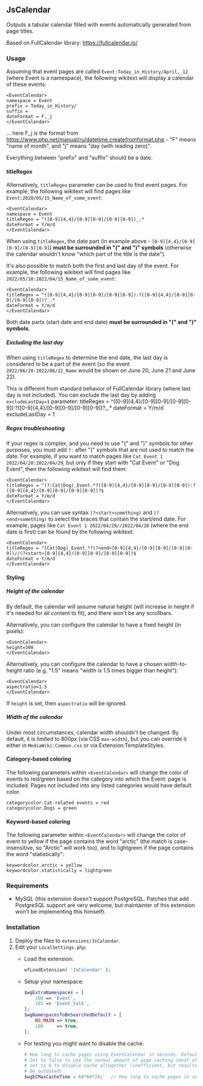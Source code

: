 ## JsCalendar

Outputs a tabular calendar filled with events automatically generated from page titles.

Based on FullCalendar library: https://fullcalendar.io/

### Usage

Assuming that event pages are called `Event:Today_in_History/April,_12` (where Event is a namespace), the following wikitext will display a calendar of these events:

    <EventCalendar>
    namespace = Event
    prefix = Today_in_History/
    suffix = 
    dateFormat = F,_j
    </EventCalendar>
    
... here F_j is the format from https://www.php.net/manual/ru/datetime.createfromformat.php - "F" means "name of month", and "j" means "day (with leading zero)".

Everything between "prefix" and "suffix" should be a date.

#### titleRegex

Alternatively, `titleRegex` parameter can be used to find event pages. For example, the following wikitext will find pages like `Event:2020/05/15_Name_of_some_event`:

    <EventCalendar>
    namespace = Event
    titleRegex = ^([0-9]{4,4}/[0-9][0-9]/[0-9][0-9])_.*
    dateFormat = Y/m/d
    </EventCalendar>
    
When using `titleRegex`, the date part (in example above - `[0-9]{4,4}/[0-9][0-9]/[0-9][0-9]`) **must be surrounded in "(" and ")" symbols** (otherwise the calendar wouldn't know "which part of the title is the date").

It's also possible to match both the first and last day of the event.  For example, the following wikitext will find pages like `2022/05/10:2022/04/15_Name_of_some_event`:

    <EventCalendar>
    titleRegex = ^([0-9]{4,4}/[0-9][0-9]/[0-9][0-9]):?([0-9]{4,4}/[0-9][0-9]/[0-9][0-9])?_.*
    dateFormat = Y/m/d
    </EventCalendar>
    
Both date parts (start date and end date)  **must be surrounded in "(" and ")" symbols**.

##### Excluding the last day

When using `titleRegex` to determine the end date, the last day is considered to be a part of the event (so the event `2022/06/20:2022/06/22_Name` would be shown on June 20, June 21 and June 22).

This is different from standard behavior of FullCalendar library (where last day is not included). You can exclude the last day by adding `excludeLastDay=1` parameter:
    <EventCalendar>
    titleRegex = ^([0-9]{4,4}/[0-9][0-9]/[0-9][0-9]):?([0-9]{4,4}/[0-9][0-9]/[0-9][0-9])?_.*
    dateFormat = Y/m/d
    excludeLastDay = 1
    </EventCalendar>

##### Regex troubleshooting
If your regex is complex, and you need to use "(" and ")" symbols for other purposes, you must add `?:` after "(" symbols that are not used to match the date.
For example, if you want to match pages like `Cat Event 1 2022/04/20:2022/04/29`,
but only if they start with "Cat Event" or "Dog Event", then the following wikitext will find them:

    <EventCalendar>
    titleRegex = ^(?:Cat|Dog)_Event.*?([0-9]{4,4}/[0-9][0-9]/[0-9][0-9]):?([0-9]{4,4}/[0-9][0-9]/[0-9][0-9])?$
    dateFormat = Y/m/d
    </EventCalendar>
    
Alternatively, you can use syntax `(?<start>something)` and `(?<end>something)` to select the braces that contain the start/end date.
For example, pages like `Cat Event 1 2022/04/29//2022/04/20` (where the end date is first) can be found by the following wikitext:

    <EventCalendar>
    titleRegex = ^(Cat|Dog)_Event.*?(?<end>[0-9]{4,4}/[0-9][0-9]/[0-9][0-9])//(?<start>[0-9]{4,4}/[0-9][0-9]/[0-9][0-9])$
    dateFormat = Y/m/d
    </EventCalendar>

#### Styling
    
##### Height of the calendar

By default, the calendar will assume natural height (will increase in height if it's needed for all content to fit), and there won't be any scrollbars.

Alternatively, you can configure the calendar to have a fixed height (in pixels):

    <EventCalendar>
    height=300
    </EventCalendar>
    
Alternatively, you can configure the calendar to have a chosen width-to-height ratio (e.g. "1.5" means "width is 1.5 times bigger than height"):

    <EventCalendar>
    aspectratio=1.5
    </EventCalendar>
    
If `height` is set, then `aspectratio` will be ignored.

##### Width of the calendar

Under most circumstances, calendar width shouldn't be changed. By default, it is limited to 800px (via CSS `max-width`),
but you can override it either in `MediaWiki:Common.css` or via Extension:TemplateStyles.

#### Category-based coloring

The following parameters within `<EventCalendar>` will change the color of events to red/green based on the category into which the Event: page is included.
Pages not included into any listed categories would have default color.

    categorycolor.Cat-related events = red
    categorycolor.Dogs = green
    
#### Keyword-based coloring

The following parameter within `<EventCalendar>` will change the color of event to yellow if the page contains the word "arctic" (the match is case-insensitive, so "Arctic" will work too), and to lightgreen if the page contains the word "statistically":

    keywordcolor.arctic = yellow
    keywordcolor.statistically = lightgreen

### Requirements

* MySQL (this extension doesn't support PostgreSQL. Patches that add PostgreSQL support are very welcome, but maintainter of this extension won't be implementing this himself).

### Installation

1. Deploy the files to `extensions/JsCalendar`.
2. Edit your `LocalSettings.php`:
    * Load the extension:

      ```php
      wfLoadExtension( 'JsCalendar' );
      ```

    * Setup your namespace:

      ```php
      $wgExtraNamespaces = [
          100 => 'Event',
          101 => 'Event_talk',
      ];
      $wgNamespacesToBeSearchedDefault = [
          NS_MAIN => true,
          100     => true,
      ];
      ```

    * For testing you might want to disable the cache:

      ```php
      # How long to cache pages using EventCalendar in seconds. Default to 1 day.
      # Set to false to use the normal amount of page caching (most efficient),
      # set to 0 to disable cache altogether (inefficient, but results will never
      # be outdated)
      $wgECMaxCacheTime = 60*60*24;   // How long to cache pages in seconds
      ```
